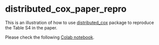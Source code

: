 # distributed_cox_paper_repro
This is an illustration of how to use [distributed_cox](https://github.com/dli-stats/distributed_cox) package to reproduce the Table S4 in the paper. 

Please check the following 
[Colab notebook](https://colab.research.google.com/github/dli-stats/distributed_cox_paper_repro/blob/main/distributed_cox_paper_repro.ipynb).
